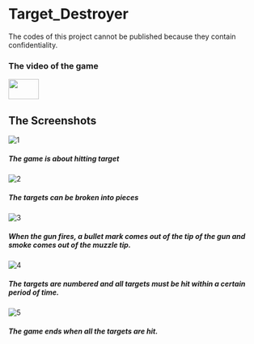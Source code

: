 # Target_Destroyer

The codes of this project cannot be published because they contain confidentiality.

### The video of the game

<p> 
  <a href="https://youtu.be/pEC9vsVYTLI" target="_blank" rel="noreferrer"> <img src="https://upload.wikimedia.org/wikipedia/commons/0/09/YouTube_full-color_icon_%282017%29.svg" width="60" height="40"/>
  </a> </p>
  
## The Screenshots
![1](https://github.com/TahaKoyuturk/Target_Destroyer/assets/59308946/a7a36e35-cda5-4d28-b3df-2962201d2789)

##### The game is about hitting target

![2](https://github.com/TahaKoyuturk/Target_Destroyer/assets/59308946/0c427923-43bd-40f2-bab2-023d88df9405)

##### The targets can be broken into pieces

![3](https://github.com/TahaKoyuturk/Target_Destroyer/assets/59308946/112f83e2-5253-42ba-89b8-fc039ce97418)

##### When the gun fires, a bullet mark comes out of the tip of the gun and smoke comes out of the muzzle tip.

![4](https://github.com/TahaKoyuturk/Target_Destroyer/assets/59308946/b2b7622d-fc67-4027-bce7-71ea6f863b83)

##### The targets are numbered and all targets must be hit within a certain period of time.

![5](https://github.com/TahaKoyuturk/Target_Destroyer/assets/59308946/3693a331-5578-49dd-bcd9-4968626fb0d0)

##### The game ends when all the targets are hit.




